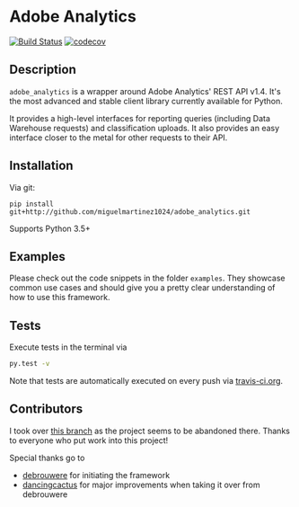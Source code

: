 # Adobe Analytics
[![Build Status](https://travis-ci.org/SaturnFromTitan/adobe_analytics.svg?branch=master)](https://travis-ci.org/SaturnFromTitan/adobe_analytics)
[![codecov](https://codecov.io/gh/SaturnFromTitan/adobe_analytics/branch/master/graph/badge.svg)](https://codecov.io/gh/SaturnFromTitan/adobe_analytics)

## Description
`adobe_analytics` is a wrapper around Adobe Analytics' REST API v1.4. It's the most
advanced and stable client library currently available for Python.

It provides a high-level interfaces for reporting queries (including Data Warehouse
requests) and classification uploads. It also provides an easy interface closer to
the metal for other requests to their API.

## Installation
Via git:

    pip install git+http://github.com/miguelmartinez1024/adobe_analytics.git

Supports Python 3.5+

## Examples
Please check out the code snippets in the folder `examples`. They showcase common use
cases and should give you a pretty clear understanding of how to use this framework.

## Tests
Execute tests in the terminal via
```bash
py.test -v
```

Note that tests are automatically executed on every push via [travis-ci.org](travis-ci.org).

## Contributors
I took over [this branch](https://github.com/dancingcactus/python-omniture) as the project seems to be
abandoned there. Thanks to everyone who put work into this project!

Special thanks go to
- [debrouwere](https://github.com/debrouwere) for initiating the framework
- [dancingcactus](https://github.com/dancingcactus) for major improvements when taking it over from debrouwere
